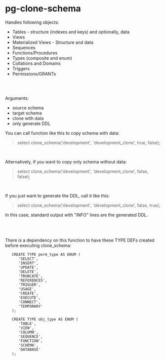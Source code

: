 # pg-clone-schema

Handles following objects:

* Tables - structure (indexes and keys) and optionally, data
* Views
* Materialized Views - Structure and data
* Sequences
* Functions/Procedures
* Types (composite and enum)
* Collations and Domains
* Triggers
* Permissions/GRANTs

<br/>
<br/>

Arguments:
* source schema
* target schema
* clone with data
* only generate DDL

You can call function like this to copy schema with data:
<br/>
>select clone_schema('development', 'development_clone', true, false);
<br/>

Alternatively, if you want to copy only schema without data:
<br/>
>select clone_schema('development', 'development_clone', false, false);
<br/>

If you just want to generate the DDL, call it like this:
<br/>
>select clone_schema('development', 'development_clone', false, true);

In this case, standard output with "INFO" lines are the generated DDL.
<br/><br/><br/><br/>

There is a dependency on this function to have these TYPE DEFs created before executing clone_schema:
       
       CREATE TYPE perm_type AS ENUM (
          'SELECT',
          'INSERT',
          'UPDATE',
          'DELETE',
          'TRUNCATE',
          'REFERENCES',
          'TRIGGER',
          'USAGE',
          'CREATE',
          'EXECUTE',
          'CONNECT',
          'TEMPORARY'
       );

       CREATE TYPE obj_type AS ENUM (
          'TABLE',
          'VIEW',
          'COLUMN',
          'SEQUENCE',
          'FUNCTION',
          'SCHEMA',
          'DATABASE'
       );
